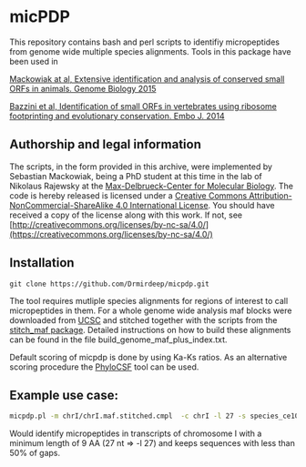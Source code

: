 # micPDP
This repository contains bash and perl scripts to identifiy micropeptides from genome wide multiple species alignments. Tools in this package have been used in

[Mackowiak at al, Extensive identification and analysis of conserved small ORFs in animals. Genome Biology 2015](https://pubmed.ncbi.nlm.nih.gov/26364619)

[Bazzini et al, Identification of small ORFs in vertebrates using ribosome footprinting and evolutionary conservation. Embo J. 2014](https://pubmed.ncbi.nlm.nih.gov/24705786/)

## Authorship and legal information
The scripts, in the form provided in this archive, were implemented by Sebastian Mackowiak, being a PhD student at this time in the lab of Nikolaus Rajewsky at the [Max-Delbrueck-Center for Molecular Biology](https://www.mdc-berlin.de/1151037/en/research/research_teams/systems_biology_of_gene_regulatory_elements). The code is hereby released is licensed under a
[Creative Commons Attribution-NonCommercial-ShareAlike 4.0 International License](LICENSE).
You should have received a copy of the license along with this
work. If not, see [http://creativecommons.org/licenses/by-nc-sa/4.0/](https://creativecommons.org/licenses/by-nc-sa/4.0/)

## Installation

```
git clone https://github.com/Drmirdeep/micpdp.git
```

The tool requires mutliple species alignments for regions of interest to call micropeptides in them. For a whole genome wide analysis maf blocks were downloaded from [UCSC](https://hgdownload.soe.ucsc.edu/downloads.html) and stitched together with the scripts from the [stitch_maf package](https://github.com/Drmirdeep/stitch_maf).
Detailed instructions on how to build these alignments can be found in the file build_genome_maf_plus_index.txt.

Default scoring of micpdp is done by using Ka-Ks ratios. As an alternative scoring procedure the [PhyloCSF](https://pubmed.ncbi.nlm.nih.gov/21685081/) tool can be used.

## Example use case:
```bash
micpdp.pl -m chrI/chrI.maf.stitched.cmpl  -c chrI -l 27 -s species_ce10_reordered -t project_cel -b chrI_refseq.bed -T 0.5 -S  -F stitched_mafs
```
Would identify micropeptides in transcripts of chromosome I with a minimum length of 9 AA (27 nt => -l 27) and keeps sequences with less than 50% of gaps.
